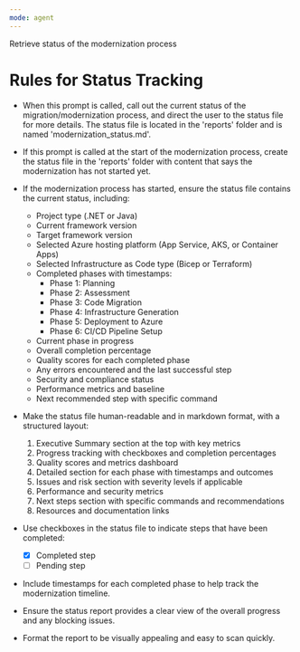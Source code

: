 ```yaml
---
mode: agent
---
```

Retrieve status of the modernization process

# Rules for Status Tracking
- When this prompt is called, call out the current status of the migration/modernization process, and direct the user to the status file for more details. The status file is located in the 'reports' folder and is named 'modernization_status.md'.
- If this prompt is called at the start of the modernization process, create the status file in the 'reports' folder with content that says the modernization has not started yet.
- If the modernization process has started, ensure the status file contains the current status, including:
  - Project type (.NET or Java)
  - Current framework version
  - Target framework version
  - Selected Azure hosting platform (App Service, AKS, or Container Apps)
  - Selected Infrastructure as Code type (Bicep or Terraform)
  - Completed phases with timestamps:
    * Phase 1: Planning
    * Phase 2: Assessment
    * Phase 3: Code Migration
    * Phase 4: Infrastructure Generation
    * Phase 5: Deployment to Azure
    * Phase 6: CI/CD Pipeline Setup
  - Current phase in progress
  - Overall completion percentage
  - Quality scores for each completed phase
  - Any errors encountered and the last successful step
  - Security and compliance status
  - Performance metrics and baseline
  - Next recommended step with specific command
  
- Make the status file human-readable and in markdown format, with a structured layout:
  1. Executive Summary section at the top with key metrics
  2. Progress tracking with checkboxes and completion percentages
  3. Quality scores and metrics dashboard
  4. Detailed section for each phase with timestamps and outcomes
  5. Issues and risk section with severity levels if applicable
  6. Performance and security metrics
  7. Next steps section with specific commands and recommendations
  8. Resources and documentation links
  
- Use checkboxes in the status file to indicate steps that have been completed:
  - [x] Completed step
  - [ ] Pending step
  
- Include timestamps for each completed phase to help track the modernization timeline.
- Ensure the status report provides a clear view of the overall progress and any blocking issues.
- Format the report to be visually appealing and easy to scan quickly.
